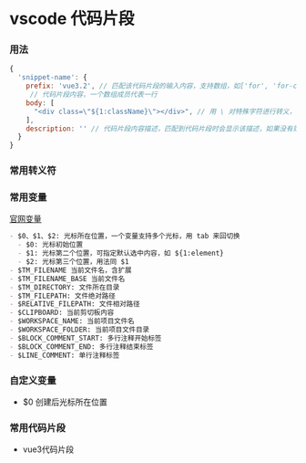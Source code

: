 # vscode 代码片段
### 用法
```js
{
  'snippet-name': {
    prefix: 'vue3.2', // 匹配该代码片段的输入内容，支持数组，如['for', 'for-const']，这时输入fc会匹配上该代码片段
     // 代码片段内容，一个数组成员代表一行
    body: [
      "<div class=\"${1:className}\"></div>", // 用 \ 对特殊字符进行转义，如 \t 表示 tab
    ],
    description: '' // 代码片段内容描述，匹配到代码片段时会显示该描述，如果没有则显示代码片段名称
  }
}
```
### 常用转义符
### 常用变量
[官网变量](https://code.visualstudio.com/docs/editor/userdefinedsnippets#_variables)
```md
- $0、$1、$2: 光标所在位置，一个变量支持多个光标，用 tab 来回切换
  - $0: 光标初始位置
  - $1: 光标第二个位置，可指定默认选中内容，如 ${1:element}
  - $2: 光标第三个位置，用法同 $1
- $TM_FILENAME 当前文件名，含扩展
- $TM_FILENAME_BASE 当前文件名
- $TM_DIRECTORY: 文件所在目录
- $TM_FILEPATH: 文件绝对路径
- $RELATIVE_FILEPATH: 文件相对路径
- $CLIPBOARD: 当前剪切板内容
- $WORKSPACE_NAME: 当前项目文件名
- $WORKSPACE_FOLDER: 当前项目文件目录
- $BLOCK_COMMENT_START: 多行注释开始标签
- $BLOCK_COMMENT_END: 多行注释结束标签
- $LINE_COMMENT: 单行注释标签
```

### 自定义变量
- $0 创建后光标所在位置

### 常用代码片段
- vue3代码片段
```js

```
